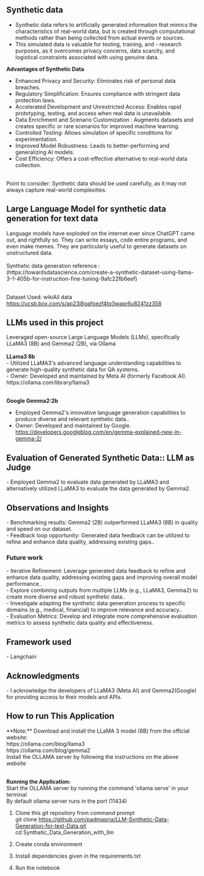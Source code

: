<h2> Synthetic data  </h2>

- Synthetic data refers to artificially generated information that mimics the characteristics of real-world data, but is created through computational methods rather than being collected from actual events or sources.
- This simulated data is valuable for testing, training, and - research purposes, as it overcomes privacy concerns, data scarcity, and logistical constraints associated with using genuine data.

<b>Advantages of Synthetic Data </b><br/>
- Enhanced Privacy and Security: Eliminates risk of personal data breaches.<br/>
- Regulatory Simplification: Ensures compliance with stringent data protection laws.<br/>
- Accelerated Development and Unrestricted Access: Enables rapid prototyping, testing, and access when real data is unavailable.<br/>
- Data Enrichment and Scenario Customization : Augments datasets and creates specific or rare scenarios for improved machine learning.<br/>
- Controlled Testing: Allows simulation of specific conditions for experimentation.<br/>
- Improved Model Robustness: Leads to better-performing and generalizing AI models.<br/>
- Cost Efficiency: Offers a cost-effective alternative to real-world data collection.<br/>
<br/>
Point to consider: Synthetic data should be used carefully, as it may not always capture real-world complexities.<br/>

<h2> Large Language Model for synthetic data generation for text data</h2> 
Language models have exploded on the internet ever since ChatGPT came out, and rightfully so. They can write essays, code entire programs, and even make memes. They are particularly useful to generate datasets on unstructured data.<br/>
<br/>
Synthetic data generation reference : (https://towardsdatascience.com/create-a-synthetic-dataset-using-llama-3-1-405b-for-instruction-fine-tuning-9afc22fb6eef) <br/>
<br/>

Dataset Used: wikiAll data <br/>
https://ucsb.box.com/s/ap23l8gafpezf4tq3wapr6u8241zz358     <br/>

<h2> LLMs used in this project</h2> 
Leveraged open-source Large Language Models (LLMs), specifically LLaMA3 (8B) and Gemma2 (2B), via Ollama <br/>
<br/>
<b>LLama3 8b </b><br/>
- Utilized LLaMA3's advanced language understanding capabilities to generate high-quality synthetic data for QA systems.<br/> 
- Owner: Developed and maintained by Meta AI (formerly Facebook AI).<br/>
https://ollama.com/library/llama3<br/>
<br/>

<b>Google Gemma2:2b</b><br/>
- Employed Gemma2's innovative language generation capabilities to produce diverse and relevant synthetic data..<br/>
- Owner:  Developed and maintained by Google.<br/>
https://developers.googleblog.com/en/gemma-explained-new-in-gemma-2/


<h2> Evaluation of Generated Synthetic Data:: LLM as Judge </h2>
- Employed Gemma2 to evaluate data generated by LLaMA3 and alternatively utilized LLaMA3 to evaluate the data generated by Gemma2.<br/>

<h2> Observations and Insights</h2>
- Benchmarking results: Gemma2 (2B) outperformed LLaMA3 (8B) in quality and speed on our dataset.<br/>
- Feedback loop opportunity: Generated data feedback can be utilized to refine and enhance data quality, addressing existing gaps..<br/>

<h3> Future work </h3>
- Iterative Refinement: Leverage generated data feedback to refine and enhance data quality, addressing existing gaps and improving overall model performance..<br/>
- Explore combining outputs from multiple LLMs (e.g., LLaMA3, Gemma2) to create more diverse and robust synthetic data..<br/>
- Investigate adapting the synthetic data generation process to specific domains (e.g., medical, financial) to improve relevance and accuracy..<br/>
- Evaluation Metrics: Develop and integrate more comprehensive evaluation metrics to assess synthetic data quality and effectiveness.

<h2> Framework used </h2>
- Langchain <br/>

<h2> Acknowledgments </h2>
- I acknowledge the developers of LLaMA3 (Meta AI) and Gemma2(Google) for providing access to their models and APIs.

<h2> How to run This Application</h2> 
**Note:** Download and install the LLaMA 3 model (8B) from the official website: <br/>
https://ollama.com/blog/llama3 <br/>
https://ollama.com/blog/gemma2 <br/>
Install the OLLAMA server by following the instructions on the above website <br/><br/>

<b> Running the Application: </b> <br/>
Start the OLLAMA server by running the command 'ollama serve' in your terminal <br/>
By default ollama server runs in the port (11434)<br/>

1. Clone this git repository from command prompt<br/>
git clone https://github.com/padmapria/LLM-Synthetic-Data-Generation-for-text-Data.git    
cd Synthatic_Data_Generation_with_llm    

2. Create conda environment 
3. Install dependencies given in the requirements.txt  
4. Run the notebook
